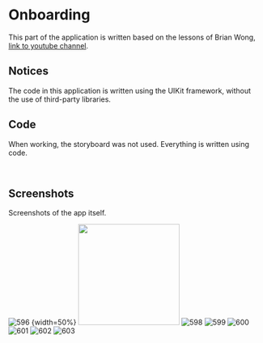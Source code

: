 Onboarding
============

This part of the application is written based on the lessons of Brian Wong, [link to youtube channel](https://www.youtube.com/channel/UCuP2vJ6kRutQBfRmdcI92mA).

## Notices
The code in this application is written using the UIKit framework, without the use of third-party libraries.

## Code
When working, the storyboard was not used. Everything is written using code.

<img scr="https://github.com/konoin/Onboarding/blob/main/Image/SceneDelegate.jpg" width="400">
<img scr="https://github.com/konoin/Onboarding/blob/main/Image/Code.jpg" width="200">
<img scr="https://github.com/konoin/Onboarding/blob/main/Image/PageCell.jpg" width="200">



## Screenshots
Screenshots of the app itself.



![596](https://github.com/konoin/Onboarding/blob/main/Image/Screen/IMG_0596.PNG) {width=50%}
<img src="https://github.com/konoin/Onboarding/blob/main/Image/Screen/IMG_0596.PNG" width="200">
![598](https://github.com/konoin/Onboarding/blob/main/Image/Screen/IMG_0598.PNG)
![599](https://github.com/konoin/Onboarding/blob/main/Image/Screen/IMG_0599.PNG)
![600](https://github.com/konoin/Onboarding/blob/main/Image/Screen/IMG_0600.PNG)
![601](https://github.com/konoin/Onboarding/blob/main/Image/Screen/IMG_0601.PNG)
![602](https://github.com/konoin/Onboarding/blob/main/Image/Screen/IMG_0602.PNG)
![603](https://github.com/konoin/Onboarding/blob/main/Image/Screen/IMG_0603.PNG)
